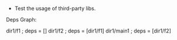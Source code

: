 - Test the usage of third-party libs.

Deps Graph: 

dir1/f1 ; deps = []
dir1/f2 ; deps = [dir1/f1]
dir1/main1 ; deps = [dir1/f2]
